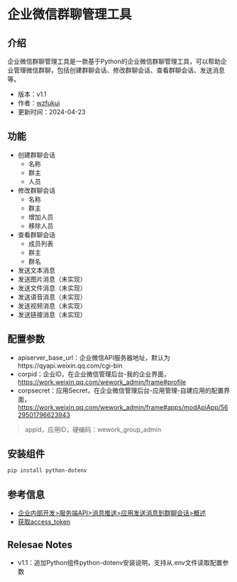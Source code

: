 # 企业微信群聊管理工具
## 介绍
企业微信群聊管理工具是一款基于Python的企业微信群聊管理工具，可以帮助企业管理微信群聊，包括创建群聊会话、修改群聊会话、查看群聊会话、发送消息等。

- 版本：v1.1
- 作者：[wzfukui](https://github.com/wzfukui)
- 更新时间：2024-04-23

## 功能
- 创建群聊会话
    - 名称
    - 群主
    - 人员
- 修改群聊会话
    - 名称
    - 群主
    - 增加人员
    - 移除人员
- 查看群聊会话
    - 成员列表
    - 群主
    - 群名
- 发送文本消息
- 发送图片消息（未实现）
- 发送文件消息（未实现）
- 发送语音消息（未实现）
- 发送视频消息（未实现）
- 发送链接消息（未实现）

##  配置参数
- apiserver_base_url：企业微信API服务器地址，默认为https://qyapi.weixin.qq.com/cgi-bin
- corpid：企业ID，在企业微信管理后台-我的企业界面，https://work.weixin.qq.com/wework_admin/frame#profile
- corpsecret：应用Secret，在企业微信管理后台-应用管理-自建应用的配置界面，https://work.weixin.qq.com/wework_admin/frame#apps/modApiApp/5629501796623943

> appid，应用ID，硬编码：wework_group_admin

## 安装组件

```bash
pip install python-dotenv
```

## 参考信息
- [企业内部开发>服务端API>消息推送>应用发送消息到群聊会话>概述](https://developer.work.weixin.qq.com/document/path/90244)
- [获取access_token](https://developer.work.weixin.qq.com/document/path/91039)

## Relesae Notes
- v1.1：追加Python组件python-dotenv安装说明，支持从.env文件读取配置参数